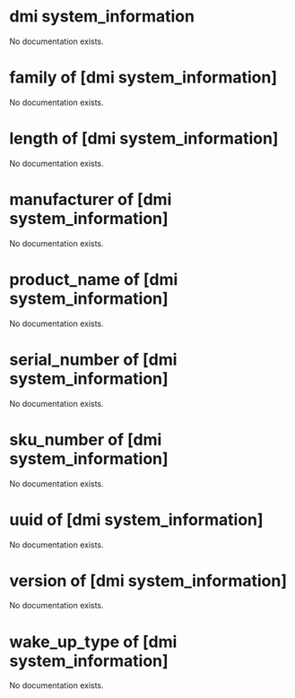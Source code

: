# dmi system_information

No documentation exists.

# family of [dmi system_information]

No documentation exists.

# length of [dmi system_information]

No documentation exists.

# manufacturer of [dmi system_information]

No documentation exists.

# product_name of [dmi system_information]

No documentation exists.

# serial_number of [dmi system_information]

No documentation exists.

# sku_number of [dmi system_information]

No documentation exists.

# uuid of [dmi system_information]

No documentation exists.

# version of [dmi system_information]

No documentation exists.

# wake_up_type of [dmi system_information]

No documentation exists.
